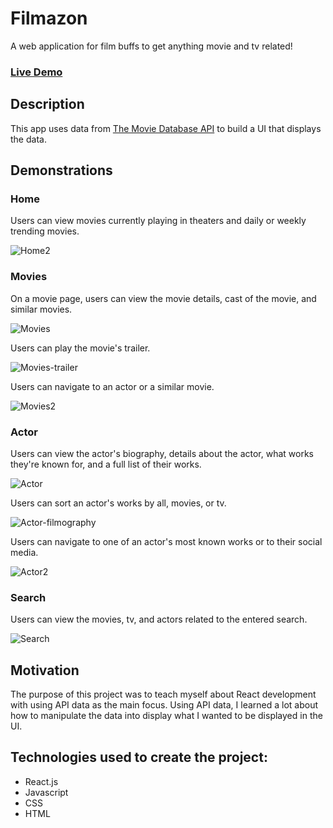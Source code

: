 # Filmazon
A web application for film buffs to get anything movie and tv related!

### [Live Demo](https://filmazon-tn.netlify.app/)

## Description
This app uses data from [The Movie Database API](https://developers.themoviedb.org/3/getting-started/introduction) to build a UI that displays the data.

## Demonstrations

### Home
Users can view movies currently playing in theaters and daily or weekly trending movies.

![Home2](https://user-images.githubusercontent.com/42354863/193942420-4ab35757-f822-4150-9fdf-b930c0b00398.gif)

### Movies
On a movie page, users can view the movie details, cast of the movie, and similar movies.

![Movies](https://user-images.githubusercontent.com/42354863/193944109-f0186ca5-9e9c-4e95-9977-c34d924b154c.gif)

Users can play the movie's trailer.

![Movies-trailer](https://user-images.githubusercontent.com/42354863/193944542-a5d7b8d0-5c87-4ad1-a262-d58db090629c.gif)

Users can navigate to an actor or a similar movie.

![Movies2](https://user-images.githubusercontent.com/42354863/193944830-415dd4c8-2bbd-480d-8c1b-417c91e0f82a.gif)

### Actor
Users can view the actor's biography, details about the actor, what works they're known for, and a full list of their works.

![Actor](https://user-images.githubusercontent.com/42354863/193945873-f2eaad9e-8514-48ba-8ef8-614ed2162c23.gif)

Users can sort an actor's works by all, movies, or tv.

![Actor-filmography](https://user-images.githubusercontent.com/42354863/193946054-a6aa55e5-dd37-4422-bd8d-508c94fb6ed9.gif)

Users can navigate to one of an actor's most known works or to their social media.

![Actor2](https://user-images.githubusercontent.com/42354863/193947641-554a91d2-8513-470f-bb24-8763076a135d.gif)

### Search
Users can view the movies, tv, and actors related to the entered search.

![Search](https://user-images.githubusercontent.com/42354863/193947995-fee83b5b-e43b-42e5-8194-003ea5712085.gif)

## Motivation
The purpose of this project was to teach myself about React development with using API data as the main focus. Using API data, I learned a lot about how to manipulate the data into display what I wanted to be displayed in the UI.

## Technologies used to create the project:
* React.js
* Javascript
* CSS
* HTML
